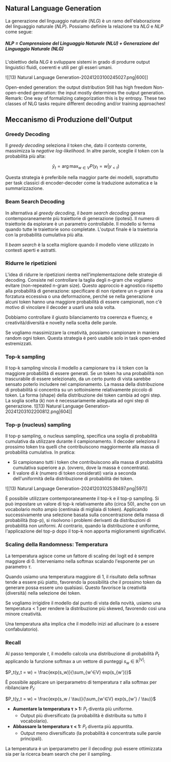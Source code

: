 ## Natural Language Generation

La generazione del linguaggio naturale (*NLG*) è un ramo dell'elaborazione del linguaggio naturale (*NLP*). Possiamo definire la relazione tra *NLG* e *NLP* come segue:

##### NLP = Comprensione del Linguaggio Naturale (NLU) + Generazione del Linguaggio Naturale (NLG)

L'obiettivo della *NLG* è sviluppare sistemi in grado di produrre output linguistici fluidi, coerenti e utili per gli esseri umani.

![[13) Natural Language Generation-20241203100245027.png|600]]

Open-ended generation: the output distribution Still has high freedom
Non-open-ended generation: the input mostly determines the output
generation.
Remark: One way of formalizing categorization this is by entropy.
These two classes of NLG tasks require different decoding and/or training
approaches!

## Meccanismo di Produzione dell'Output

### Greedy Decoding

Il *greedy decoding* seleziona il token che, dato il contesto corrente, massimizza la *negative log-likelihood*. In altre parole, sceglie il token con la probabilità più alta:

$$\hat{y}_{t}=\arg\max_{w\in V}P(y_{t}=w|y_{<t})$$

Questa strategia è preferibile nella maggior parte dei modelli, soprattutto per task classici di encoder-decoder come la traduzione automatica e la summarizzazione.

### Beam Search Decoding

In alternativa al *greedy decoding*, il *beam search decoding* genera contemporaneamente più traiettorie di generazione (ipotesi). Il numero di traiettorie da esplorare è un parametro controllabile. Il modello si ferma quando tutte le traiettorie sono completate. L'output finale è la traiettoria con la probabilità cumulativa più alta.

Il *beam search* è la scelta migliore quando il modello viene utilizzato in contesti aperti e astratti.

### Ridurre le ripetizioni

L'idea di ridurre le ripetizioni rientra nell'implementazione delle strategie di decoding. Consiste nel controllare la taglia degli n-gram che vogliamo evitare (non-repeated n-gram size). Questo approccio è agnostico rispetto alla probabilità di generazione: specificare di non ripetere un n-gram è una forzatura eccessiva o una deformazione, perché se nella generazione alcuni token hanno una maggiore probabilità di essere campionati, non c'è motivo di vincolare il decoder a usarli una sola volta.

Dobbiamo controllare il giusto bilanciamento tra coerenza e fluency, e creatività/diversità e novelty nella scelta delle parole.

Se vogliamo massimizzare la creatività, possiamo campionare in maniera random ogni token. Questa strategia è però usabile solo in task open-ended estremizzati.

### Top-k sampling

Il top-k sampling vincola il modello a campionare tra i *k* token con la maggiore probabilità di essere generati. Se un token ha una probabilità non trascurabile di essere selezionato, da un certo punto di vista sarebbe sensato poterlo includere nel campionamento. 
La massa della distribuzione di probabilità si concentra su un sottoinsieme relativamente piccolo di token. La forma (shape) della distribuzione dei token cambia ad ogni step. 
La soglia scelta (*k*) non è necessariamente adeguata ad ogni step di generazione.
![[13) Natural Language Generation-20241203102200812.png|604]]

### Top-p (nucleus) sampling

Il top-p sampling, o nucleus sampling, specifica una soglia di probabilità cumulativa da utilizzare durante il campionamento. Il decoder seleziona il prossimo token tra quelli che contribuiscono maggiormente alla massa di probabilità cumulativa. In pratica:
* Si campionano tutti i token che contribuiscono alla massa di probabilità cumulativa superiore a *p*. (ovvero, dove la massa è concentrata).
* Il valore di *k* (numero di token considerati) varia a seconda dell'uniformità della distribuzione di probabilità dei token.

![[13) Natural Language Generation-20241203102538497.png|597]]

È possibile utilizzare contemporaneamente il top-k e il top-p sampling. Si può impostare un valore di top-k relativamente alto (circa 50), anche con un vocabolario molto ampio (centinaia di migliaia di token). Applicando successivamente una selezione basata sulla concentrazione della massa di probabilità (top-p), si risolvono i problemi derivanti da distribuzioni di probabilità non uniformi. Al contrario, quando la distribuzione è uniforme, l'applicazione del top-p dopo il top-k non apporta miglioramenti significativi.

### Scaling della Randomness: Temperatura

La temperatura agisce come un fattore di scaling dei logit ed è sempre maggiore di 0. Interveniamo nella softmax scalando l'esponente per un parametro $\tau$.

Quando usiamo una temperatura maggiore di 1, il risultato della softmax tende a essere più piatto, favorendo la possibilità che il prossimo token da generare possa essere uno qualsiasi. Questo favorisce la creatività (diversità) nella selezione dei token.

Se vogliamo irrigidire il modello dal punto di vista della novità, usiamo una temperatura < 1 per rendere la distribuzione più skewed, favorendo così una minore creatività.

Una temperatura alta implica che il modello inizi ad allucinare (o a essere confabulatorio).

### Recall

Al passo temporale *t*, il modello calcola una distribuzione di probabilità *P<sub>t</sub>* applicando la funzione softmax a un vettore di punteggi *s<sub>w</sub>* ∈ ℝ<sup>|V|</sup>:

$P_t(y_t = w) = \frac{exp(s_w)}{\sum_{w'∈V} exp(s_{w'})}$

È possibile applicare un iperparametro di temperatura *τ* alla softmax per ribilanciare *P<sub>t</sub>*:

$P_t(y_t = w) = \frac{exp(s_w / \tau)}{\sum_{w'∈V} exp(s_{w'} / \tau)}$

*   **Aumentare la temperatura τ > 1:** *P<sub>t</sub>* diventa più uniforme.
    *   Output più diversificato (la probabilità è distribuita su tutto il vocabolario).
*   **Abbassare la temperatura τ < 1:** *P<sub>t</sub>* diventa più appuntita.
    *   Output meno diversificato (la probabilità è concentrata sulle parole principali).

La temperatura è un iperparametro per il decoding: può essere ottimizzata sia per la ricerca beam search che per il sampling.
